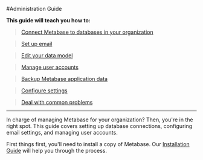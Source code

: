 #Administration Guide

**This guide will teach you how to:**

> [Connect Metabase to databases in your organization](01-managing-databases.md)

> [Set up email ](02-setting-up-email.md)

> [Edit your data model](03-data-model.md)

> [Manage user accounts](04-managing-users.md)

> [Backup Metabase application data](05-application-data.md)

> [Configure settings](06-configuration-settings.md)

> [Deal with common problems](07-common-problems.md)

---
In charge of managing Metabase for your organization?  Then, you're in the right spot.  This guide covers setting up database connections, configuring email settings, and managing user accounts.

First things first, you'll need to install a copy of Metabase.  Our [Installation Guide](../installation-guide/README.md) will help you through the process.  